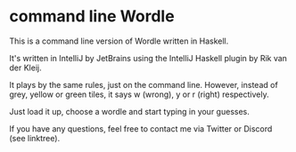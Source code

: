 # command line Wordle

This is a command line version of Wordle written in Haskell.

It's written in IntelliJ by JetBrains using the IntelliJ Haskell plugin by Rik van der Kleij.

It plays by the same rules, just on the command line. However, instead of grey, yellow or green tiles, it says w (wrong), y or r (right) respectively.

Just load it up, choose a wordle and start typing in your guesses.

If you have any questions, feel free to contact me via Twitter or Discord (see linktree).
